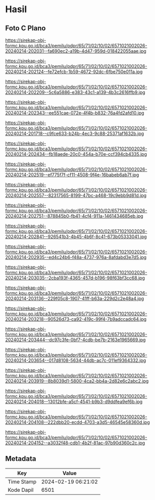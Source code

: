 # Hasil

## Foto C Plano

https://sirekap-obj-formc.kpu.go.id/bca3/pemilu/pdpr/65/71/02/10/02/6571021002026-20240214-202031--fa690ec2-a19b-4d47-959d-018422055aae.jpg

https://sirekap-obj-formc.kpu.go.id/bca3/pemilu/pdpr/65/71/02/10/02/6571021002026-20240214-202124--fe72efcb-1b59-4672-92dc-6fbe750e011a.jpg

https://sirekap-obj-formc.kpu.go.id/bca3/pemilu/pdpr/65/71/02/10/02/6571021002026-20240214-202209--5c6a5886-e383-43c1-a139-4b3c2616ffb9.jpg

https://sirekap-obj-formc.kpu.go.id/bca3/pemilu/pdpr/65/71/02/10/02/6571021002026-20240214-202343--ee551cae-072e-4f4b-b832-76a4fd2afd10.jpg

https://sirekap-obj-formc.kpu.go.id/bca3/pemilu/pdpr/65/71/02/10/02/6571021002026-20240214-201718--c9fce633-b24b-4ec3-9c88-25371af1632b.jpg

https://sirekap-obj-formc.kpu.go.id/bca3/pemilu/pdpr/65/71/02/10/02/6571021002026-20240214-202434--fb18aede-20c0-454a-b70e-ccf394cb4335.jpg

https://sirekap-obj-formc.kpu.go.id/bca3/pemilu/pdpr/65/71/02/10/02/6571021002026-20240214-202519--ef775f7f-cf11-4508-9f4e-16babeb6ab7f.jpg

https://sirekap-obj-formc.kpu.go.id/bca3/pemilu/pdpr/65/71/02/10/02/6571021002026-20240214-202557--82317565-8199-47bc-a468-19c9ebb9d81d.jpg

https://sirekap-obj-formc.kpu.go.id/bca3/pemilu/pdpr/65/71/02/10/02/6571021002026-20240214-202751--878845b0-fb41-4cf4-911a-1461434685eb.jpg

https://sirekap-obj-formc.kpu.go.id/bca3/pemilu/pdpr/65/71/02/10/02/6571021002026-20240214-202841--926541b3-4b45-4b6f-8c41-673b05333041.jpg

https://sirekap-obj-formc.kpu.go.id/bca3/pemilu/pdpr/65/71/02/10/02/6571021002026-20240214-202935--ed4c24b6-f48a-4737-976a-8afdabd3e7d5.jpg

https://sirekap-obj-formc.kpu.go.id/bca3/pemilu/pdpr/65/71/02/10/02/6571021002026-20240214-203035--2cba193f-4365-457d-b196-98f63bf3cc68.jpg

https://sirekap-obj-formc.kpu.go.id/bca3/pemilu/pdpr/65/71/02/10/02/6571021002026-20240214-203136--229f05c8-1907-41ff-b63a-229d2c2e48a4.jpg

https://sirekap-obj-formc.kpu.go.id/bca3/pemilu/pdpr/65/71/02/10/02/6571021002026-20240214-203218--90526d73-ca92-419c-99f4-7b9adccadc64.jpg

https://sirekap-obj-formc.kpu.go.id/bca3/pemilu/pdpr/65/71/02/10/02/6571021002026-20240214-203444--dc97c3fe-0bf7-4cdb-be7b-2163e1965669.jpg

https://sirekap-obj-formc.kpu.go.id/bca3/pemilu/pdpr/65/71/02/10/02/6571021002026-20240214-203654--017d8108-5634-44db-ac7c-011ef9364332.jpg

https://sirekap-obj-formc.kpu.go.id/bca3/pemilu/pdpr/65/71/02/10/02/6571021002026-20240214-203919--8b8039d1-5800-4ca2-bb4a-2d82e6c2abc2.jpg

https://sirekap-obj-formc.kpu.go.id/bca3/pemilu/pdpr/65/71/02/10/02/6571021002026-20240214-204018--13012bfe-a5cf-4541-b9b3-d9ddfea9ef6b.jpg

https://sirekap-obj-formc.kpu.go.id/bca3/pemilu/pdpr/65/71/02/10/02/6571021002026-20240214-204108--222dbb20-ecdd-4703-a3d5-46545e58360d.jpg

https://sirekap-obj-formc.kpu.go.id/bca3/pemilu/pdpr/65/71/02/10/02/6571021002026-20240214-204152--a3032f48-cdb1-4b2f-81ac-97b90d360c2c.jpg


## Metadata

| Key        | Value               |
| ---------- | ------------------- |
| Time Stamp | 2024-02-19 06:21:02 |
| Kode Dapil | 6501                |



